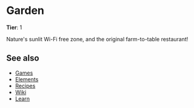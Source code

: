# Garden

**Tier**: 1

Nature's sunlit Wi-Fi free zone, and the original farm-to-table restaurant!

## See also

* [Games](/wiki/games)
* [Elements](/wiki/elements)
* [Recipes](/wiki/recipes)
* [Wiki](/wiki/index)
* [Learn](/learn/index)